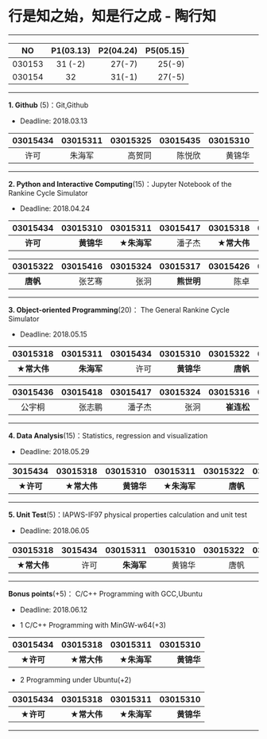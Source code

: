 # 行是知之始，知是行之成 - 陶行知

---
|  NO    | P1(03.13) | P2(04.24) | P5(05.15) | 
|:------:|:---------:|----------:|----------:|
| 030153 |  31 (-2)  |  27(-7)   |  25(-9)   |
| 030154 |  32       |  31(-1)   |  27(-5)   |
---

**1. Github** (5)：Git,Github

* Deadline: 2018.03.13

|03015434 |03015311 | 03015325 | 03015435 |03015310  |
|:-------:|:-------:|---------:|---------:|---------:|
| 许可    |  朱海军  |  高贺同  |  陈悦欣   | 黄锦华   |
---

**2. Python and Interactive Computing**(15)：Jupyter Notebook of the Rankine Cycle Simulator 

* Deadline: 2018.04.24


|03015434 |03015310    | 03015311   | 03015417 | 03015318   | 03015435 | 03015414  | 03015325  |03015329|
|:-------:|-----------:|-----------:|---------:|-----------:|---------:|----------:|----------:|------:|
| **许可**    | **黄锦华**  | **★朱海军** |  潘子杰   | **★常大伟** | 陈悦欣  | 王瑄     | 高贺同     | 蒋铮   | 

| 03015322 |03015416 | 03015324 |03015317   | 03015426 | 03015309 |03015407 | 03015304 |
|:---------:|-------:|---------:|---------:|--------:|---------:|----------:|----------:|
| **唐帆** |  张艺骞  | 张泂     | **熊世明** |  陈卓  | 胡胤博    | 马皋      | **王凤霞**  |
---

**3. Object-oriented Programming**(20)： The General Rankine Cycle Simulator

* Deadline: 2018.05.15

| 03015318 | 03015311  | 03015434 |03015310   | 03015322 | 03015435 |03015317 |03015309 | 03015407 | 
|:--------:|-----------:|---------:|----------:|---------:|---------:|--------:|----------:|---------:|
| **★常大伟** | **朱海军** | 许可   | **黄锦华** | **唐帆** | **陈悦欣**   | **熊世明** |　**胡胤博** | 马皋  |


| 03015436 | 03015418 | 03015417 | 03015324 | 03015316  | 03015408 | 03015414 | 3015329  | 03015325  |
|:--------:|---------:|---------:|---------:|----------:|---------:|---------:|---------:|---------:|
|  公宇桐   |  张志鹏   | 潘子杰    |  张泂     | **崔连松** | 黄汉旺    | 王瑄     | **蒋铮** | 高贺同     | 
---

**4. Data Analysis**(15)：Statistics, regression and visualization

* Deadline: 2018.05.29


|3015434   | 03015318 | 03015310  |  03015311   | 03015322  | 03015435 | 03015309 | 03015417 |
|:--------:| --------:|-----------:|------------:|---------:|----------:|----------:|--------:|
| **★许可** | **★常大伟** | **黄锦华** | **★朱海军** | **唐帆**  | **★陈悦欣**   | **胡胤博** | 潘子杰 |
---

**5. Unit Test**(5)：IAPWS-IF97 physical properties calculation and unit test  

* Deadline: 2018.06.05

| 03015318    | 3015434  | 03015311   | 03015310 | 03015322 | 03015435 |03015417 |
|:-----------:|---------:|-----------:|---------:|---------:|-----------:|--------:|
| **★常大伟**  |  许可     |  **朱海军** | 黄锦华    | 唐帆      | **陈悦欣**  | 潘子杰 |
---

**Bonus points**(+5)： C/C++ Programming with GCC,Ubuntu  

* Deadline: 2018.06.12

* 1 C/C++ Programming with MinGW-w64(+3) 

| 03015434  | 03015318    | 03015311   |03015310 |
|:--------:| ------------:|----------:|---------:|
| **★许可**  | **★常大伟**  |**★朱海军** | **黄锦华** |

* 2 Programming under Ubuntu(+2)   

| 03015434 |  03015318  | 03015311 | 03015310 |
|:--------:|----------:|---------:|---------:|
|  **★许可**  | **★常大伟**  |**★朱海军** | **黄锦华** |

---